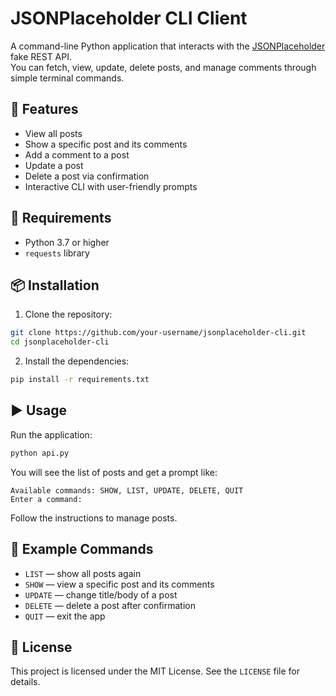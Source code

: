 # JSONPlaceholder CLI Client

A command-line Python application that interacts with the [JSONPlaceholder](https://jsonplaceholder.typicode.com/) fake REST API.  
You can fetch, view, update, delete posts, and manage comments through simple terminal commands.

## 🚀 Features

- View all posts
- Show a specific post and its comments
- Add a comment to a post
- Update a post
- Delete a post via confirmation
- Interactive CLI with user-friendly prompts

## 🧰 Requirements

- Python 3.7 or higher
- `requests` library

## 📦 Installation

1. Clone the repository:

```bash
git clone https://github.com/your-username/jsonplaceholder-cli.git
cd jsonplaceholder-cli
```

2. Install the dependencies:

```bash
pip install -r requirements.txt
```

## ▶️ Usage

Run the application:

```bash
python api.py
```

You will see the list of posts and get a prompt like:

```
Available commands: SHOW, LIST, UPDATE, DELETE, QUIT
Enter a command:
```

Follow the instructions to manage posts.

## 📝 Example Commands

- `LIST` — show all posts again
- `SHOW` — view a specific post and its comments
- `UPDATE` — change title/body of a post
- `DELETE` — delete a post after confirmation
- `QUIT` — exit the app

## 📄 License

This project is licensed under the MIT License. See the `LICENSE` file for details.
